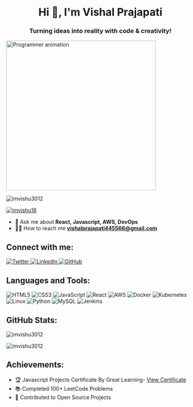 <h1 align="center">Hi 👋, I'm Vishal Prajapati</h1>
<h3 align="center">Turning ideas into reality with code & creativity!</h3>

<img src="https://cdn.dribbble.com/users/1162077/screenshots/3848914/programmer.gif" width="400" alt="Programmer animation">

<p align="left">
  <img src="https://komarev.com/ghpvc/?username=imvishu3012&label=Profile%20views&color=0e75b6&style=flat" alt="imvishu3012" />
</p>

<p align="left">
  <a href="https://twitter.com/imvishu18" target="blank">
    <img src="https://img.shields.io/twitter/follow/imvishu18?logo=twitter&style=for-the-badge" alt="imvishu18" />
  </a>
</p>

- 💬 Ask me about **React, Javascript, AWS, DevOps**
- 👨‍💻 How to reach me **vishalprajapati445566@gmail.com**

<h2 align="left">Connect with me:</h2>
<p align="left">
  <a href="https://twitter.com/imvishu18" target="blank">
    <img src="https://img.shields.io/badge/Twitter-%231DA1F2.svg?style=for-the-badge&logo=twitter&logoColor=white" alt="Twitter" />
  </a>
  <a href="https://www.linkedin.com/in/vishal-prajapati-196b12190/" target="blank">
    <img src="https://img.shields.io/badge/LinkedIn-%230A66C2.svg?style=for-the-badge&logo=linkedin&logoColor=white" alt="LinkedIn" />
  </a>
  <a href="https://github.com/imvishu3012" target="blank">
    <img src="https://img.shields.io/badge/GitHub-%23181717.svg?style=for-the-badge&logo=github&logoColor=white" alt="GitHub" />
  </a>
</p>

<h2 align="left">Languages and Tools:</h2>
<p align="left">
  <img src="https://img.shields.io/badge/HTML5-%23E34F26.svg?style=for-the-badge&logo=html5&logoColor=white" alt="HTML5" />
  <img src="https://img.shields.io/badge/CSS3-%231572B6.svg?style=for-the-badge&logo=css3&logoColor=white" alt="CSS3" />
  <img src="https://img.shields.io/badge/JavaScript-%23F7DF1E.svg?style=for-the-badge&logo=javascript&logoColor=black" alt="JavaScript" />
  <img src="https://img.shields.io/badge/React-%2361DAFB.svg?style=for-the-badge&logo=react&logoColor=black" alt="React" />
  <img src="https://img.shields.io/badge/AWS-%23FF9900.svg?style=for-the-badge&logo=amazon-aws&logoColor=white" alt="AWS" />
  <img src="https://img.shields.io/badge/Docker-%230db7ed.svg?style=for-the-badge&logo=docker&logoColor=white" alt="Docker" />
  <img src="https://img.shields.io/badge/Kubernetes-%23326CE5.svg?style=for-the-badge&logo=kubernetes&logoColor=white" alt="Kubernetes" />
  <img src="https://img.shields.io/badge/Linux-%23FCC624.svg?style=for-the-badge&logo=linux&logoColor=black" alt="Linux" />
  <img src="https://img.shields.io/badge/Python-%233776AB.svg?style=for-the-badge&logo=python&logoColor=white" alt="Python" />
  <img src="https://img.shields.io/badge/MySQL-%234479A1.svg?style=for-the-badge&logo=mysql&logoColor=white" alt="MySQL" />
  <img src="https://img.shields.io/badge/Jenkins-%23D24939.svg?style=for-the-badge&logo=jenkins&logoColor=white" alt="Jenkins" />
</p>

<h2 align="left">GitHub Stats:</h2>
<p>
  <img align="center" src="https://github-readme-stats.vercel.app/api/top-langs?username=imvishu3012&show_icons=true&locale=en&layout=compact" alt="imvishu3012" />
</p>
<p>
  <img align="center" src="https://github-readme-streak-stats.herokuapp.com/?user=imvishu3012&" alt="imvishu3012" />
</p>

<h2 align="left">Achievements:</h2>
<ul>
  <li>🏆 Javascript Projects Certificate By Great Learning- <a href="https://drive.google.com/drive/u/0/my-drive">View Certificate</a></li>
  <li>📚 Completed 100+ LeetCode Problems</li>
  <li>🎨 Contributed to Open Source Projects</li>
</ul>
